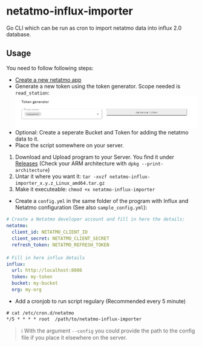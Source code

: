 # netatmo-influx-importer
Go CLI which can be run as cron to import netatmo data into influx 2.0 database.

## Usage
You need to follow following steps:
- [Create a new netatmo app](https://dev.netatmo.com/dev/createapp)
- Generate a new token using the token generator. Scope needed is `read_station`: ![token_generator_netatmo.png](token_generator_netatmo.png)
- Optional: Create a seperate Bucket and Token for adding the netatmo data to it.
- Place the script somewhere on your server. 
1. Download and Upload program to your Server. You find it under [Releases](https://github.com/joshuabeny1999/netatmo-influx-importer/releases/latest) (Check your ARM architecture with `dpkg --print-architecture`) 
2. Untar it where you want it: `tar -xvzf netatmo-influx-importer_x.y.z_Linux_amd64.tar.gz`
3. Make it executeable: `chmod +x netatmo-influx-importer`

- Create a ```config.yml``` in the same folder of the program with Influx and Netatmo configuration (See also ```sample_config.yml```):
```yml
# Create a Netatmo developer account and fill in here the details:
netatmo:
  client_id: NETATMO_CLIENT_ID
  client_secret: NETATMO_CLIENT_SECRET
  refresh_token: NETATMO_REFRESH_TOKEN

# Fill in here influx details
influx:
  url: http://localhost:8086
  token: my-token
  bucket: my-bucket
  org: my-org
```
- Add a cronjob  to run script regulary (Recommended every 5 minute)
```
# cat /etc/cron.d/netatmo
*/5 * * * * root  /path/to/netatmo-influx-importer 
```

> :information_source: With the argument ```--config``` you could provide the path to the config file if you place it elsewhere on the server.
